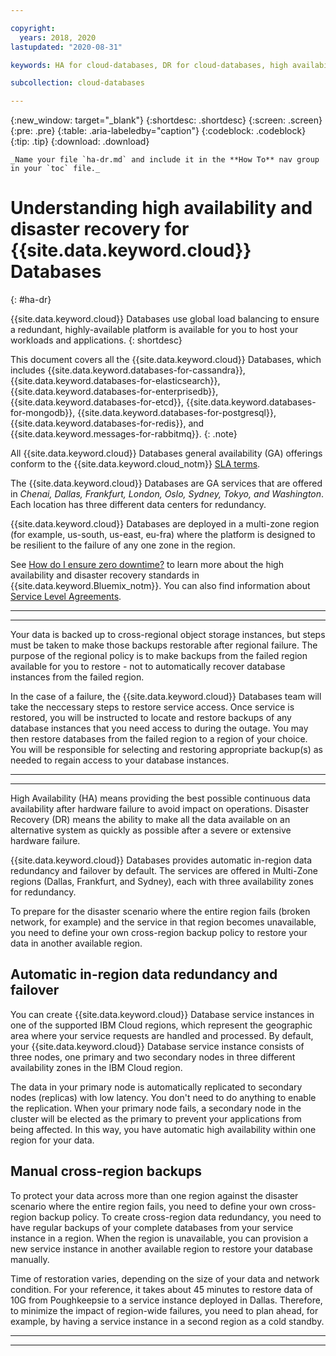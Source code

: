 ```yaml
---

copyright:
  years: 2018, 2020
lastupdated: "2020-08-31"

keywords: HA for cloud-databases, DR for cloud-databases, high availability for cloud-databases, disaster recovery for cloud-databases, failover for cloud-databases

subcollection: cloud-databases

---
```


{:new_window: target="_blank"}
{:shortdesc: .shortdesc}
{:screen: .screen}
{:pre: .pre}
{:table: .aria-labeledby="caption"}
{:codeblock: .codeblock}
{:tip: .tip}
{:download: .download}

```
_Name your file `ha-dr.md` and include it in the **How To** nav group in your `toc` file._
```

# Understanding high availability and disaster recovery for {{site.data.keyword.cloud}} Databases
{: #ha-dr}

{{site.data.keyword.cloud}} Databases use global load balancing to ensure a redundant, highly-available platform is available for you to host your workloads and applications.
{: shortdesc}

This document covers all the {{site.data.keyword.cloud}} Databases, which includes {{site.data.keyword.databases-for-cassandra}}, {{site.data.keyword.databases-for-elasticsearch}}, {{site.data.keyword.databases-for-enterprisedb}}, {{site.data.keyword.databases-for-etcd}}, {{site.data.keyword.databases-for-mongodb}}, {{site.data.keyword.databases-for-postgresql}}, {{site.data.keyword.databases-for-redis}}, and {{site.data.keyword.messages-for-rabbitmq}}.
{: .note}

All {{site.data.keyword.cloud}} Databases general availability (GA) offerings conform to the {{site.data.keyword.cloud_notm}} [SLA terms](/docs/overview?topic=overview-slas). 


The {{site.data.keyword.cloud}} Databases are GA services that are offered in _Chenai, Dallas, Frankfurt, London, Oslo, Sydney, Tokyo, and Washington_. Each location has three different data centers for redundancy. 

{{site.data.keyword.cloud}} Databases are deployed in a multi-zone region (for example, us-south, us-east, eu-fra) where the platform is designed to be resilient to the failure of any one zone in the region.

See [How do I ensure zero downtime?](/docs/overview?topic=overview-zero-downtime#zero-downtime) to learn more about the high availability and disaster recovery standards in {{site.data.keyword.Bluemix_notm}}. You can also find information about [Service Level Agreements](/docs/overview?topic=overview-zero-downtime#SLAs).  

----------
----------

Your data is backed up to cross-regional object storage instances, but steps must be taken to make those backups restorable after regional failure. The purpose of the regional policy is to make backups from the failed region available for you to restore - not to automatically recover database instances from the failed region.

In the case of a failure, the {{site.data.keyword.cloud}} Databases team will take the neccessary steps to restore service access. Once service is restored, you will be instructed to locate and restore backups of any database instances that you need access to during the outage. You may then restore databases from the failed region to a region of your choice. You will be responsible for selecting and restoring appropriate backup(s) as needed to regain access to your database instances. 

----------
----------

High Availability (HA) means providing the best possible continuous data availability after hardware failure to avoid impact on operations. Disaster Recovery (DR) means the ability to make all the data available on an alternative system as quickly as possible after a severe or extensive hardware failure.

{{site.data.keyword.cloud}} Databases provides automatic in-region data redundancy and failover by default. The services are offered in Multi-Zone regions (Dallas, Frankfurt, and Sydney), each with three availability zones for redundancy.

To prepare for the disaster scenario where the entire region fails (broken network, for example) and the service in that region becomes unavailable, you need to define your own cross-region backup policy to restore your data in another available region. 


## Automatic in-region data redundancy and failover

You can create {{site.data.keyword.cloud}} Database service instances in one of the supported IBM Cloud regions, which represent the geographic area where your service requests are handled and processed. By default, your {{site.data.keyword.cloud}} Database service instance consists of three nodes, one primary and two secondary nodes in three different availability zones in the IBM Cloud region.

The data in your primary node is automatically replicated to secondary nodes (replicas) with low latency. You don't need to do anything to enable the replication. When your primary node fails, a secondary node in the cluster will be elected as the primary to prevent your applications from being affected. In this way, you have automatic high availability within one region for your data.

## Manual cross-region backups

To protect your data across more than one region against the disaster scenario where the entire region fails, you need to define your own cross-region backup policy. To create cross-region data redundancy, you need to have regular backups of your complete databases from your service instance in a region. When the region is unavailable, you can provision a new service instance in another available region to restore your database manually. 

Time of restoration varies, depending on the size of your data and network condition. For your reference, it takes about 45 minutes to restore data of 10G from Poughkeepsie to a service instance deployed in Dallas. Therefore, to minimize the impact of region-wide failures, you need to plan ahead, for example, by having a service instance in a second region as a cold standby.

----------
----------

<!-- 

_Document the list of regions or data centers that your offering is available in. For other details, work with your offering management and development teams to define what HA and DR documentation is required for your offering. At a minimum, use the following sections to document the following details:_

_* The automatic HA and DR capabilities that your offering provides, for example, global load balancing, multi-availability zones, data replication or data mirroring, active-active or active-passive clusters_

_* If applicable, the supported tools that your offering provides to help users create their own HA and DR capabilities_

_* Application deployment considerations_

_Do not include any details that would give malicious persons an advantage to compromising your offering environment._
-->